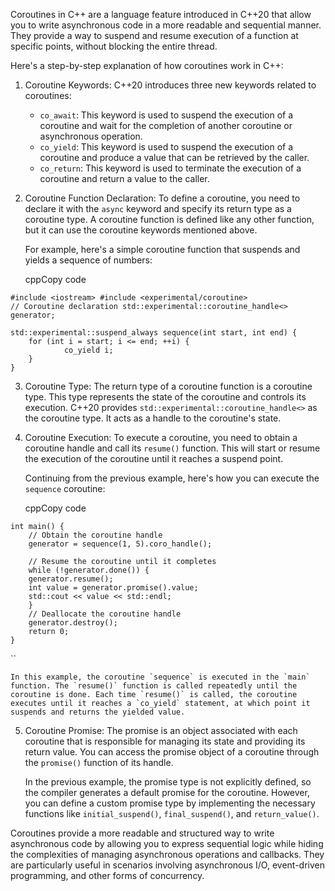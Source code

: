 
Coroutines in C++ are a language feature introduced in C++20 that allow you to write asynchronous code in a more readable and sequential manner. 
They provide a way to suspend and resume execution of a function at specific points, without blocking the entire thread.

Here's a step-by-step explanation of how coroutines work in C++:

1. Coroutine Keywords: C++20 introduces three new keywords related to coroutines:
    
    - `co_await`: This keyword is used to suspend the execution of a coroutine and wait for the completion of another coroutine or asynchronous operation.
    - `co_yield`: This keyword is used to suspend the execution of a coroutine and produce a value that can be retrieved by the caller.
    - `co_return`: This keyword is used to terminate the execution of a coroutine and return a value to the caller.
2. Coroutine Function Declaration: To define a coroutine, you need to declare it with the `async` keyword and specify its return type as a coroutine type. A coroutine function is defined like any other function, but it can use the coroutine keywords mentioned above.
    
    For example, here's a simple coroutine function that suspends and yields a sequence of numbers:
    
    cppCopy code
    
```
#include <iostream> #include <experimental/coroutine>  
// Coroutine declaration std::experimental::coroutine_handle<> generator;

std::experimental::suspend_always sequence(int start, int end) {    
	for (int i = start; i <= end; ++i) {         
			co_yield i;     
	} 
}
```
    
3. Coroutine Type: The return type of a coroutine function is a coroutine type. This type represents the state of the coroutine and controls its execution. C++20 provides `std::experimental::coroutine_handle<>` as the coroutine type. It acts as a handle to the coroutine's state.
    
4. Coroutine Execution: To execute a coroutine, you need to obtain a coroutine handle and call its `resume()` function. This will start or resume the execution of the coroutine until it reaches a suspend point.
    
    Continuing from the previous example, here's how you can execute the `sequence` coroutine:
    
    cppCopy code

```
int main() {     
	// Obtain the coroutine handle     
	generator = sequence(1, 5).coro_handle();
      
	// Resume the coroutine until it completes    
	while (!generator.done()) {        
	generator.resume();         
	int value = generator.promise().value;         
	std::cout << value << std::endl;     
	}      
	// Deallocate the coroutine handle     
	generator.destroy();      
	return 0; 
}
````
``
    
    In this example, the coroutine `sequence` is executed in the `main` function. The `resume()` function is called repeatedly until the coroutine is done. Each time `resume()` is called, the coroutine executes until it reaches a `co_yield` statement, at which point it suspends and returns the yielded value.
    
5. Coroutine Promise: The promise is an object associated with each coroutine that is responsible for managing its state and providing its return value. You can access the promise object of a coroutine through the `promise()` function of its handle.
    
    In the previous example, the promise type is not explicitly defined, so the compiler generates a default promise for the coroutine. However, you can define a custom promise type by implementing the necessary functions like `initial_suspend()`, `final_suspend()`, and `return_value()`.
    

Coroutines provide a more readable and structured way to write asynchronous code by allowing you to express sequential logic while hiding the complexities of managing asynchronous operations and callbacks. They are particularly useful in scenarios involving asynchronous I/O, event-driven programming, and other forms of concurrency.